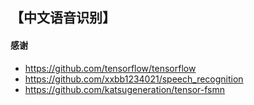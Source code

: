 【中文语音识别】
---

#### 感谢

- <https://github.com/tensorflow/tensorflow>
- <https://github.com/xxbb1234021/speech_recognition>
- <https://github.com/katsugeneration/tensor-fsmn>
